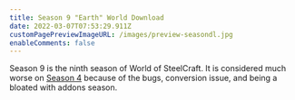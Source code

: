 ```yaml
---
title: Season 9 "Earth" World Download
date: 2022-03-07T07:53:29.911Z
customPagePreviewImageURL: /images/preview-seasondl.jpg
enableComments: false
---
```

Season 9 is the ninth season of World of SteelCraft. It is considered much worse on [Season 4](/seeason-download/season-4) because of the bugs, conversion issue, and being a bloated with addons season.

